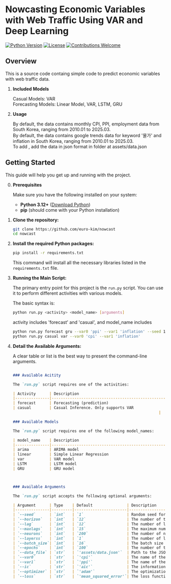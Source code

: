 # Nowcasting Economic Variables with Web Traffic Using VAR and Deep Learning
[![Python Version](https://img.shields.io/badge/python-3.12+-blue.svg)](https://www.python.org/downloads/)
[![License](https://img.shields.io/badge/License-MIT-yellow.svg)](https://opensource.org/licenses/MIT)
[![Contributions Welcome](https://img.shields.io/badge/Contributions-Welcome-brightgreen.svg)](https://github.com/euro-kim/nowcast/pulls)

## Overview
This is a source code containg simple code to predict economic variables with web traffic data.

1. **Included Models**
    
    Casual Models: VAR <br />
    Forecasting Models: Linear Model, VAR, LSTM, GRU <br />

2. **Usage**

    By default, the data contains monthly CPI, PPI, employment data from South Korea, ranging from 2010.01 to 2025.03. <br />
    By default, the data contains google trends data for keyword '물가' and inflation in South Korea, ranging from 2010.01 to 2025.03. <br />
    To add , add the data in json format in folder at assets/data.json <br />

## Getting Started 

This guide will help you get up and running with the project.

0. **Prerequisites**

    Make sure you have the following installed on your system:
    
    * **Python 3.12+** ([Download Python](https://www.python.org/downloads/))
    * **pip** (should come with your Python installation)


1.  **Clone the repository:**

    ```bash
    git clone https://github.com/euro-kim/nowcast
    cd nowcast
    ```

2.  **Install the required Python packages:**

    ```bash
    pip install -r requirements.txt
    ```

    This command will install all the necessary libraries listed in the `requirements.txt` file.
    
4. **Running the Main Script:**

    The primary entry point for this project is the `run.py` script. You can use it to perform different activities with various models.

    The basic syntax is:
    
    ```bash
    python run.py <activity> <model_name> [arguments]
    
    ```
    activity includes 'forecast' and 'casual', and model_name includes  


    ```bash
    python run.py forecast gru --var0 'ppi' --var1 'inflation' --seed 1
    python run.py casual var --var0 'cpi' --var1 'inflation' 
    
    ```


5. **Detail the Available Arguments:**

    A clear table or list is the best way to present the command-line arguments.
            
    ```markdown

    ### Available Acitity
    
    The `run.py` script requires one of the activities:
    
    | Activity      | Description                                                                     |
    |---------------|---------------------------------------------------------------------------------|
    | forecast      | Forecasting (prediction)                                                        |
    | casual        | Casual Inference. Only supports VAR                                             |
                                                                    |

    ### Available Models
    
    The `run.py` script requires one of the following model_names:
    
    | model_name    | Description                                                                     |
    |---------------|---------------------------------------------------------------------------------|
    | arima         | ARIMA model                                                                     |
    | linear        | Simple Linear Regression                                                        |
    | var           | VAR model                                                                       |
    | LSTM          | LSTM model                                                                      |
    | GRU           | GRU model                                                                       |


    
    ### Available Arguments
    
    The `run.py` script accepts the following optional arguments:
    
    | Argument      | Type    | Default               | Description                                                                     |
    |---------------|---------|-----------------------|---------------------------------------------------------------------------------|
    | `--seed`      | `int`   | `1`                   | Random seed for reproducibility.                                                |
    | `--horizon`   | `int`   | `12`                  | The number of time steps to forecast.                                           |
    | `--lag`       | `int`   | `12`                  | The number of lagged observations to use for VAR.                               |
    | `--maxlags`   | `int`   | `15`                  | The maximum number of lags to consider for VAR order selection.                 |
    | `--neurons`   | `int`   | `200`                 | The number of neurons in the deep learning model's layers.                      |
    | `--layerss`   | `int`   | `1`                   | The number of layers for RNN models.                                            |
    | `--batch_size`| `int`   | `16`                  | The batch size for training deep learning models.                               |
    | `--epochs`    | `int`   | `100`                 | The number of training epochs for deep learning.                                |
    | `--data_file` | `str`   | `'assets/data.json'`  | Path to the JSON data file containing your economic and web traffic data.       |
    | `--var0`      | `str`   | `'cpi'`               | The name of the first economic variable.                                        |
    | `--var1`      | `str`   | `'ppi'`               | The name of the second economic variable.                                       |
    | `--ic`        | `str`   | `'aic'`               | The information criterion for VAR order selection (`aic`, `bic`, `hqic`).       |
    | `--optimizer` | `str`   | `'adam'`              | The optimization algorithm for deep learning (`adam`, `sgd`).                   |
    | `--loss`      | `str`   | `'mean_squared_error'`| The loss function for deep learning (`mean_squared_error`, `mae`).              |
    ```

